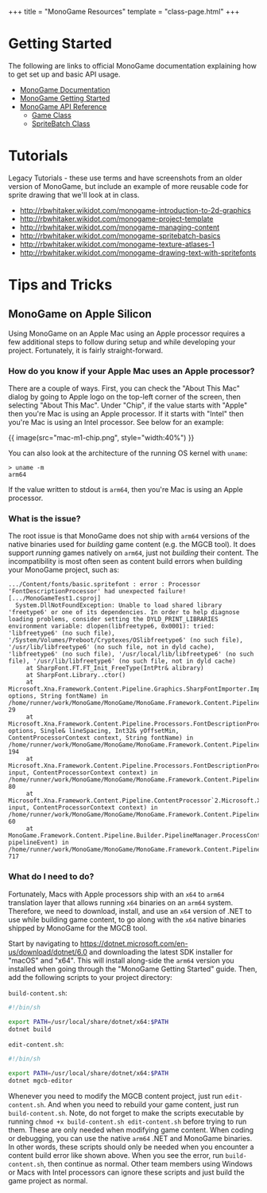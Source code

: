 +++
title = "MonoGame Resources"
template = "class-page.html"
+++

# Getting Started

The following are links to official MonoGame documentation explaining how to get
set up and basic API usage.

- [MonoGame Documentation](http://www.monogame.net/documentation/?page=main)
- [MonoGame Getting Started](https://docs.monogame.net/articles/getting_started/0_getting_started.html)
- [MonoGame API Reference](https://docs.monogame.net/api/Microsoft.Xna.Framework.html)
  - [Game Class](https://docs.monogame.net/api/Microsoft.Xna.Framework.Game.html)
  - [SpriteBatch Class](https://docs.monogame.net/api/Microsoft.Xna.Framework.Graphics.SpriteBatch.html)


# Tutorials

Legacy Tutorials - these use terms and have screenshots from an older version of
MonoGame, but include an example of more reusable code for sprite drawing that
we'll look at in class.

- <http://rbwhitaker.wikidot.com/monogame-introduction-to-2d-graphics>
- <http://rbwhitaker.wikidot.com/monogame-project-template>
- <http://rbwhitaker.wikidot.com/monogame-managing-content>
- <http://rbwhitaker.wikidot.com/monogame-spritebatch-basics>
- <http://rbwhitaker.wikidot.com/monogame-texture-atlases-1>
- <http://rbwhitaker.wikidot.com/monogame-drawing-text-with-spritefonts>


# Tips and Tricks


## MonoGame on Apple Silicon

Using MonoGame on an Apple Mac using an Apple processor requires a few
additional steps to follow during setup and while developing your project.
Fortunately, it is fairly straight-forward.


### How do you know if your Apple Mac uses an Apple processor?

There are a couple of ways. First, you can check the "About This Mac" dialog by
going to Apple logo on the top-left corner of the screen, then selecting "About
This Mac". Under "Chip", if the value starts with "Apple" then you're Mac is
using an Apple processor. If it starts with "Intel" then you're Mac is using an
Intel processor. See below for an example:

{{ image(src="mac-m1-chip.png", style="width:40%") }}

You can also look at the architecture of the running OS kernel with `uname`:

```shell
> uname -m
arm64
```

If the value written to stdout is `arm64`, then you're Mac is using an Apple
processor.


### What is the issue?

The root issue is that MonoGame does not ship with `arm64` versions of the
native binaries used for *building* game content (e.g. the MGCB tool). It does
support *running* games natively on `arm64`, just not *building* their content.
The incompatibility is most often seen as content build errors when building
your MonoGame project, such as:

```
.../Content/fonts/basic.spritefont : error : Processor 'FontDescriptionProcessor' had unexpected failure! [.../MonoGameTest1.csproj]
  System.DllNotFoundException: Unable to load shared library 'freetype6' or one of its dependencies. In order to help diagnose loading problems, consider setting the DYLD_PRINT_LIBRARIES environment variable: dlopen(libfreetype6, 0x0001): tried: 'libfreetype6' (no such file), '/System/Volumes/Preboot/Cryptexes/OSlibfreetype6' (no such file), '/usr/lib/libfreetype6' (no such file, not in dyld cache), 'libfreetype6' (no such file), '/usr/local/lib/libfreetype6' (no such file), '/usr/lib/libfreetype6' (no such file, not in dyld cache)
     at SharpFont.FT.FT_Init_FreeType(IntPtr& alibrary)
     at SharpFont.Library..ctor()
     at Microsoft.Xna.Framework.Content.Pipeline.Graphics.SharpFontImporter.Import(FontDescription options, String fontName) in /home/runner/work/MonoGame/MonoGame/MonoGame.Framework.Content.Pipeline/Graphics/Font/SharpFontImporter.cs:line 29
     at Microsoft.Xna.Framework.Content.Pipeline.Processors.FontDescriptionProcessor.ImportFont(FontDescription options, Single& lineSpacing, Int32& yOffsetMin, ContentProcessorContext context, String fontName) in /home/runner/work/MonoGame/MonoGame/MonoGame.Framework.Content.Pipeline/Processors/FontDescriptionProcessor.cs:line 194
     at Microsoft.Xna.Framework.Content.Pipeline.Processors.FontDescriptionProcessor.Process(FontDescription input, ContentProcessorContext context) in /home/runner/work/MonoGame/MonoGame/MonoGame.Framework.Content.Pipeline/Processors/FontDescriptionProcessor.cs:line 80
     at Microsoft.Xna.Framework.Content.Pipeline.ContentProcessor`2.Microsoft.Xna.Framework.Content.Pipeline.IContentProcessor.Process(Object input, ContentProcessorContext context) in /home/runner/work/MonoGame/MonoGame/MonoGame.Framework.Content.Pipeline/ContentProcessor.cs:line 60
     at MonoGame.Framework.Content.Pipeline.Builder.PipelineManager.ProcessContent(PipelineBuildEvent pipelineEvent) in /home/runner/work/MonoGame/MonoGame/MonoGame.Framework.Content.Pipeline/Builder/PipelineManager.cs:line 717
```


### What do I need to do?

Fortunately, Macs with Apple processors ship with an `x64` to `arm64`
translation layer that allows running `x64` binaries on an `arm64` system.
Therefore, we need to download, install, and use an `x64` version of .NET to use
while building game content, to go along with the `x64` native binaries shipped
by MonoGame for the MGCB tool.

Start by navigating to <https://dotnet.microsoft.com/en-us/download/dotnet/6.0>
and downloading the latest SDK installer for "macOS" and "x64". This will
install along-side the `arm64` version you installed when going through the
"MonoGame Getting Started" guide. Then, add the following scripts to your
project directory:

`build-content.sh`:
```bash
#!/bin/sh

export PATH=/usr/local/share/dotnet/x64:$PATH
dotnet build
```

`edit-content.sh`:
```bash
#!/bin/sh

export PATH=/usr/local/share/dotnet/x64:$PATH
dotnet mgcb-editor
```

Whenever you need to modify the MGCB content project, just run
`edit-content.sh`. And when you need to rebuild your game content, just run
`build-content.sh`. Note, do not forget to make the scripts executable by
running `chmod +x build-content.sh edit-content.sh` before trying to run them.
These are only needed when modifying game content. When coding or debugging, you
can use the native `arm64` .NET and MonoGame binaries. In other words, these
scripts should only be needed when you encounter a content build error like
shown above. When you see the error, run `build-content.sh`, then continue as
normal. Other team members using Windows or Macs with Intel processors can
ignore these scripts and just build the game project as normal.
